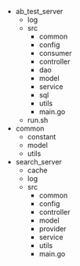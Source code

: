 
- ab_test_server
    - log
    - src
        - common
        - config
        - consumer
        - controller
        - dao
        - model
        - service
        - sql
        - utils
        - main.go
    - run.sh
- common
    - constant
    - model
    - utils
- search_server
    - cache
    - log
    - src
        - common
        - config
        - controller
        - model
        - provider
        - service
        - utils
        - main.go 

